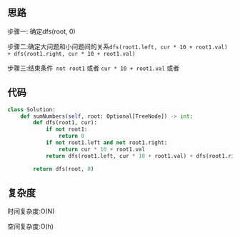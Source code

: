 





















## 思路

步骤一: 确定dfs(root, 0)

步骤二:确定大问题和小问题间的关系`dfs(root1.left, cur * 10 + root1.val) + dfs(root1.right, cur * 10 + root1.val)`

步骤三:结束条件` not root1` 或者 `cur * 10 + root1.val` 或者



## 代码

```python
class Solution:
    def sumNumbers(self, root: Optional[TreeNode]) -> int:
        def dfs(root1, cur):
            if not root1:
                return 0
            if not root1.left and not root1.right:
                return cur * 10 + root1.val
            return dfs(root1.left, cur * 10 + root1.val) + dfs(root1.right, cur * 10 + root1.val)

        return dfs(root, 0)
```



## 复杂度

时间复杂度:O(N)

空间复杂度:O(h)
